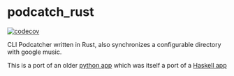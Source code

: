 # podcatch_rust

[![codecov](https://codecov.io/gh/ddboline/podcatch_rust/branch/master/graph/badge.svg)](https://codecov.io/gh/ddboline/podcatch_rust)

CLI Podcatcher written in Rust, also synchronizes a configurable directory with google music.

This is a port of an older [python app](https://github.com/ddboline/podcatch_app)
which was itself a port of a [Haskell app](https://github.com/jgoerzen/hpodder)
